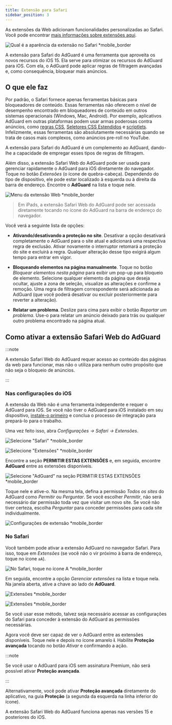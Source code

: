 ```yaml
---
title: Extensão para Safari
sidebar_position: 3
---
```


As extensões da Web adicionam funcionalidades personalizadas ao Safari. Você pode encontrar [mais informações sobre extensões aqui](https://developer.apple.com/documentation/safariservices/safari_web_extensions).

![Qual é a aparência da extensão no Safari *mobile_border](https://cdn.adtidy.org/public/Adguard/kb/iOS/webext/menu_en.png)

A extensão para Safari do AdGuard é uma ferramenta que aproveita os novos recursos do iOS 15. Ela serve para otimizar os recursos do AdGuard para iOS. Com ela, o AdGuard pode aplicar regras de filtragem avançadas e, como consequência, bloquear mais anúncios.

## O que ele faz

Por padrão, o Safari fornece apenas ferramentas básicas para bloqueadores de conteúdo. Essas ferramentas não oferecem o nível de desempenho encontrado em bloqueadores de conteúdo em outros sistemas operacionais (Windows, Mac, Android). Por exemplo, aplicativos AdGuard em outras plataformas podem usar armas poderosas contra anúncios, como [regras CSS](/general/ad-filtering/create-own-filters#cosmetic-css-rules), [Seletores CSS Estendidos](/general/ad-filtering/create-own-filters#extended-css-selectors) e [scriptlets](/general/ad-filtering/create-own-filters#scriptlets). Infelizmente, essas ferramentas são absolutamente necessárias quando se trata de casos mais complexos, como anúncios pre-roll no YouTube.

A extensão para Safari do AdGuard é um complemento ao AdGuard, dando-lhe a capacidade de empregar esses tipos de regras de filtragem.

Além disso, a extensão Safari Web do AdGuard pode ser usada para gerenciar rapidamente o AdGuard para iOS diretamente do navegador. Toque no botão *Extensões* (o ícone de quebra-cabeça). Dependendo do tipo de dispositivo, ele pode estar localizado à esquerda ou à direita da barra de endereço. Encontre o **AdGuard** na lista e toque nele.

![Menu da extensão Web *mobile_border](https://cdn.adtidy.org/public/Adguard/kb/iOS/webext/ext_adguard_en.png?1)

> Em iPads, a extensão Safari Web do AdGuard pode ser acessada diretamente tocando no ícone do AdGuard na barra de endereço do navegador.

Você verá a seguinte lista de opções:

- **Ativando/desativando a proteção no site**. Desativar a opção desativará completamente o AdGuard para o site atual e adicionará uma respectiva regra de exclusão. Ativar novamente o interruptor retomará a proteção do site e excluirá a regra. Qualquer alteração desse tipo exigirá algum tempo para entrar em vigor.

- **Bloqueando elementos na página manualmente**. Toque no botão *Bloquear elementos nesta página* para exibir um pop-up para bloqueio de elemento. Selecione qualquer elemento da página que deseja ocultar, ajuste a zona de seleção, visualize as alterações e confirme a remoção. Uma regra de filtragem correspondente será adicionada ao AdGuard (que você poderá desativar ou excluir posteriormente para reverter a alteração).

- **Relatar um problema**. Deslize para cima para exibir o botão *Reportar um problema*. Use-o para relatar um anúncio deixado para trás ou qualquer outro problema encontrado na página atual.

## Como ativar a extensão Safari Web do AdGuard

:::note

A extensão Safari Web do AdGuard requer acesso ao conteúdo das páginas da web para funcionar, mas não o utiliza para nenhum outro propósito que não seja o bloqueio de anúncios.

:::

### Nas configurações do iOS

A extensão da Web não é uma ferramenta independente e requer o AdGuard para iOS. Se você não tiver o AdGuard para iOS instalado em seu dispositivo, [instale-o primeiro](../installation) e conclua o processo de integração para prepará-lo para o trabalho.

Uma vez feito isso, abra *Configurações → Safari → Extensões*.

![Selecione "Safari" *mobile_border](https://cdn.adtidy.org/public/Adguard/kb/iOS/webext/settings1_en.png)

![Selecione "Extensões" *mobile_border](https://cdn.adtidy.org/public/Adguard/kb/iOS/webext/settings2_en.png)

Encontre a seção **PERMITIR ESTAS EXTENSÕES** e, em seguida, encontre **AdGuard** entre as extensões disponíveis.

![Selecione "AdGuard" na seção PERMITIR ESTAS EXTENSÕES *mobile_border](https://cdn.adtidy.org/public/Adguard/kb/iOS/webext/settings3_en.png)

Toque nele e ative-o. Na mesma tela, defina a permissão *Todos os sites* do AdGuard como *Permitir* ou *Perguntar*. Se você escolher *Permitir*, não será necessário dar permissão toda vez que visitar um novo site. Se você não tiver certeza, escolha *Perguntar* para conceder permissões para cada site individualmente.

![Configurações de extensão *mobile_border](https://cdn.adtidy.org/public/Adguard/kb/iOS/webext/settings4_en.png)

### No Safari

Você também pode ativar a extensão AdGuard no navegador Safari. Para isso, toque em *Extensões* (se você não o vir próximo à barra de endereço, toque no ícone `aA`).

![No Safari, toque no ícone A *mobile_border](https://cdn.adtidy.org/public/Adguard/kb/iOS/webext/safari1_en.png)

Em seguida, encontre a opção *Gerenciar extensões* na lista e toque nela. Na janela aberta, ative a chave ao lado de **AdGuard**.

![Extensões *mobile_border](https://cdn.adtidy.org/public/Adguard/kb/iOS/webext/safari2_en.png)

![Extensões *mobile_border](https://cdn.adtidy.org/public/Adguard/kb/iOS/webext/safari3_en.png)

Se você usar esse método, talvez seja necessário acessar as configurações do Safari para conceder à extensão do AdGuard as permissões necessárias.

Agora você deve ser capaz de ver o AdGuard entre as extensões disponíveis. Toque nele e depois no ícone amarelo **i**. Habilite **Proteção avançada** tocando no botão *Ativar* e confirmando a ação.

:::note

Se você usar o AdGuard para iOS sem assinatura Premium, não será possível ativar **Proteção avançada**.

:::

Alternativamente, você pode ativar **Proteção avançada** diretamente do aplicativo, na guia **Proteção** (a segunda da esquerda na linha inferior do ícone).

A extensão Safari Web do AdGuard funciona apenas nas versões 15 e posteriores do iOS.
